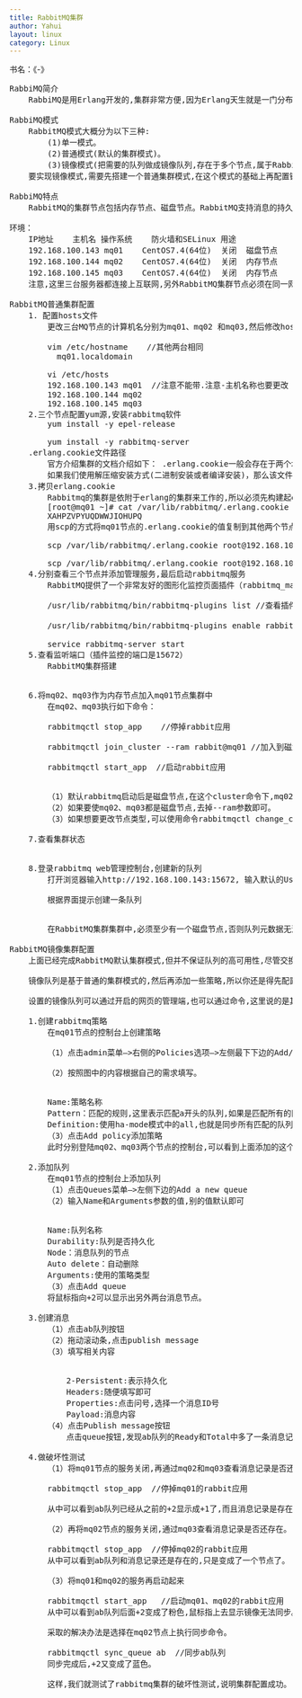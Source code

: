 ```yaml
---
title: RabbitMQ集群
author: Yahui
layout: linux
category: Linux
---
```



书名：《-》

<pre style="text-align: left;">
RabbiMQ简介
	RabbiMQ是用Erlang开发的,集群非常方便,因为Erlang天生就是一门分布式语言,但其本身并不支持负载均衡。

RabbiMQ模式
	RabbitMQ模式大概分为以下三种:
		(1)单一模式。
		(2)普通模式(默认的集群模式)。
		(3)镜像模式(把需要的队列做成镜像队列,存在于多个节点,属于RabbiMQ的HA方案,在对业务可靠性要求较高的场合中比较适用)。
	要实现镜像模式,需要先搭建一个普通集群模式,在这个模式的基础上再配置镜像模式以实现高可用。

RabbiMQ特点
	RabbitMQ的集群节点包括内存节点、磁盘节点。RabbitMQ支持消息的持久化,也就是数据写在磁盘上,最合适的方案就是既有内存节点,又有磁盘节点。

环境：
	IP地址	主机名	操作系统	防火墙和SELinux	用途
	192.168.100.143	mq01	CentOS7.4(64位)	关闭	磁盘节点
	192.168.100.144	mq02	CentOS7.4(64位)	关闭	内存节点
	192.168.100.145	mq03	CentOS7.4(64位)	关闭	内存节点
	注意,这里三台服务器都连接上互联网,另外RabbitMQ集群节点必须在同一网段里,如果是跨广域网,效果会变差。

RabbitMQ普通集群配置
	1. 配置hosts文件
		更改三台MQ节点的计算机名分别为mq01、mq02 和mq03,然后修改hosts配置文件

		vim /etc/hostname    //其他两台相同
		  mq01.localdomain

		vi /etc/hosts
		192.168.100.143 mq01  //注意不能带.注意-主机名称也要更改
		192.168.100.144 mq02
		192.168.100.145 mq03
	2.三个节点配置yum源,安装rabbitmq软件
		yum install -y epel-release

		yum install -y rabbitmq-server
	.erlang.cookie文件路径
		官方介绍集群的文档介绍如下： .erlang.cookie一般会存在于两个地方，第一个是：$HOME/.erlang.cookie；第二个是：/var/lib/rabbitmq/.erlang.cookie。
		如果我们使用解压缩安装方式(二进制安装或者编译安装)，那么该文件存在位置为$HOME目录下。即$HOME/.erlang.cookie。如果我们使用root安装，则位置为：/root/.erlang.cookie，其他用户为/home/用户名/.erlang.cookie。
	3.拷贝erlang.cookie
		Rabbitmq的集群是依附于erlang的集群来工作的,所以必须先构建起erlang的集群景象。Erlang的集群中各节点是经由过程一个magic cookie来实现的,这个cookie存放在/var/lib/rabbitmq/.erlang.cookie中,文件是400的权限。所以必须保证各节点cookie一致,不然节点之间就无法通信。
		[root@mq01 ~]# cat /var/lib/rabbitmq/.erlang.cookie 
		XAHPZVPYUQDWWJIOHUPQ
		用scp的方式将mq01节点的.erlang.cookie的值复制到其他两个节点中。

		scp /var/lib/rabbitmq/.erlang.cookie root@192.168.100.144:/var/lib/rabbitmq/.erlang.cookie

		scp /var/lib/rabbitmq/.erlang.cookie root@192.168.100.145:/var/lib/rabbitmq/.erlang.cookie
	4.分别查看三个节点并添加管理服务,最后启动rabbitmq服务
		RabbitMQ提供了一个非常友好的图形化监控页面插件（rabbitmq_management）,让我们可以一目了然看见Rabbit的状态或集群状态。

		/usr/lib/rabbitmq/bin/rabbitmq-plugins list //查看插件安装情况

		/usr/lib/rabbitmq/bin/rabbitmq-plugins enable rabbitmq_management //启用rabbitmq_management服务

		service rabbitmq-server start
	5.查看监听端口（插件监控的端口是15672）
		RabbitMQ集群搭建
		<span class="image featured"><img src="{{ 'assets/images/other/RabbitMQnetstat.jpg' | relative_url }}" alt="" /></span>

	6.将mq02、mq03作为内存节点加入mq01节点集群中
		在mq02、mq03执行如下命令：

		rabbitmqctl stop_app    //停掉rabbit应用

		rabbitmqctl join_cluster --ram rabbit@mq01 //加入到磁盘节点

		rabbitmqctl start_app  //启动rabbit应用
		<span class="image featured"><img src="{{ 'assets/images/other/RabbitMQjoinCluster.jpg' | relative_url }}" alt="" /></span>

		（1）默认rabbitmq启动后是磁盘节点,在这个cluster命令下,mq02和mq03是内存节点,mq01是磁盘节点。
		（2）如果要使mq02、mq03都是磁盘节点,去掉--ram参数即可。
		（3）如果想要更改节点类型,可以使用命令rabbitmqctl change_cluster_node_type disc(ram),前提是必须停掉rabbit应用

	7.查看集群状态
		<span class="image featured"><img src="{{ 'assets/images/other/RabbitMQclusterStatus.jpg' | relative_url }}" alt="" /></span>

	8.登录rabbitmq web管理控制台,创建新的队列
		打开浏览器输入http://192.168.100.143:15672, 输入默认的Username：guest,输入默认的Password:guest ,登录后出现如图所示的界面。
		<span class="image featured"><img src="{{ 'assets/images/other/RabbitMQclusterLogin.jpg' | relative_url }}" alt="" /></span>
		根据界面提示创建一条队列
		<span class="image featured"><img src="{{ 'assets/images/other/RabbitMQAddQueue.jpg' | relative_url }}" alt="" /></span>
		
		在RabbitMQ集群集群中,必须至少有一个磁盘节点,否则队列元数据无法写入到集群中,当磁盘节点宕掉时,集群将无法写入新的队列元数据信息。

RabbitMQ镜像集群配置
	上面已经完成RabbitMQ默认集群模式,但并不保证队列的高可用性,尽管交换机、绑定这些可以复制到集群里的任何一个节点,但是队列内容不会复制。虽然该模式解决一项目组节点压力,但队列节点宕机直接导致该队列无法应用,只能等待重启,所以要想在队列节点宕机或故障也能正常应用,就要复制队列内容到集群里的每个节点,必须要创建镜像队列。

	镜像队列是基于普通的集群模式的,然后再添加一些策略,所以你还是得先配置普通集群,然后才能设置镜像队列,我们就以上面的集群接着做。

	设置的镜像队列可以通过开启的网页的管理端,也可以通过命令,这里说的是其中的网页设置方式。

	1.创建rabbitmq策略
		在mq01节点的控制台上创建策略

		（1）点击admin菜单–>右侧的Policies选项–>左侧最下下边的Add/update a policy。

		（2）按照图中的内容根据自己的需求填写。
		<span class="image featured"><img src="{{ 'assets/images/other/RabbitMQAddPolicy.jpg' | relative_url }}" alt="" /></span>

		Name:策略名称
		Pattern：匹配的规则,这里表示匹配a开头的队列,如果是匹配所有的队列,那就是^.
		Definition:使用ha-mode模式中的all,也就是同步所有匹配的队列。问号链接帮助文档。
		（3）点击Add policy添加策略
		此时分别登陆mq02、mq03两个节点的控制台,可以看到上面添加的这个策略。

	2.添加队列
		在mq01节点的控制台上添加队列
		（1）点击Queues菜单–>左侧下边的Add a new queue
		（2）输入Name和Arguments参数的值,别的值默认即可
		<span class="image featured"><img src="{{ 'assets/images/other/RabbitMQAddNewQueue.jpg' | relative_url }}" alt="" /></span>

		Name:队列名称
		Durability:队列是否持久化
		Node：消息队列的节点
		Auto delete：自动删除
		Arguments:使用的策略类型
		（3）点击Add queue
		将鼠标指向+2可以显示出另外两台消息节点。

	3.创建消息
		（1）点击ab队列按钮
		（2）拖动滚动条,点击publish message
		（3）填写相关内容
			<span class="image featured"><img src="{{ 'assets/images/other/RabbitMQAddMessage.jpg' | relative_url }}" alt="" /></span>

			2-Persistent:表示持久化
			Headers:随便填写即可
			Properties:点击问号,选择一个消息ID号
			Payload:消息内容
		（4）点击Publish message按钮
			点击queue按钮,发现ab队列的Ready和Total中多了一条消息记录。

	4.做破坏性测试
		（1）将mq01节点的服务关闭,再通过mq02和mq03查看消息记录是否还存在。

		rabbitmqctl stop_app  //停掉mq01的rabbit应用
		<span class="image featured"><img src="{{ 'assets/images/other/RabbitMQCloseNode.jpg' | relative_url }}" alt="" /></span>
		从中可以看到ab队列已经从之前的+2显示成+1了,而且消息记录是存在的。

		（2）再将mq02节点的服务关闭,通过mq03查看消息记录是否还存在。

		rabbitmqctl stop_app  //停掉mq02的rabbit应用
		从中可以看到ab队列和消息记录还是存在的,只是变成了一个节点了。

		（3）将mq01和mq02的服务再启动起来

		rabbitmqctl start_app   //启动mq01、mq02的rabbit应用
		从中可以看到ab队列后面+2变成了粉色,鼠标指上去显示镜像无法同步。如果这时候停掉mq03节点的服务,那么队列里面的消息将会丢失。

		采取的解决办法是选择在mq02节点上执行同步命令。

		rabbitmqctl sync_queue ab  //同步ab队列
		同步完成后,+2又变成了蓝色。

		这样,我们就测试了rabbitmq集群的破坏性测试,说明集群配置成功。
</pre>